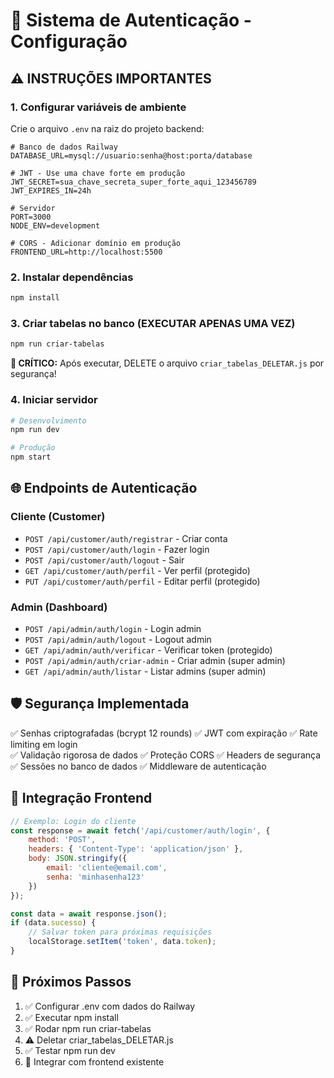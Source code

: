 # 🔐 Sistema de Autenticação - Configuração

## ⚠️ INSTRUÇÕES IMPORTANTES

### 1. Configurar variáveis de ambiente

Crie o arquivo `.env` na raiz do projeto backend:

```env
# Banco de dados Railway
DATABASE_URL=mysql://usuario:senha@host:porta/database

# JWT - Use uma chave forte em produção
JWT_SECRET=sua_chave_secreta_super_forte_aqui_123456789
JWT_EXPIRES_IN=24h

# Servidor  
PORT=3000
NODE_ENV=development

# CORS - Adicionar domínio em produção
FRONTEND_URL=http://localhost:5500
```

### 2. Instalar dependências
```bash
npm install
```

### 3. Criar tabelas no banco (EXECUTAR APENAS UMA VEZ)
```bash
npm run criar-tabelas
```

**🚨 CRÍTICO:** Após executar, DELETE o arquivo `criar_tabelas_DELETAR.js` por segurança!

### 4. Iniciar servidor
```bash
# Desenvolvimento
npm run dev

# Produção  
npm start
```

## 🌐 Endpoints de Autenticação

### Cliente (Customer)
- `POST /api/customer/auth/registrar` - Criar conta
- `POST /api/customer/auth/login` - Fazer login
- `POST /api/customer/auth/logout` - Sair
- `GET /api/customer/auth/perfil` - Ver perfil (protegido)
- `PUT /api/customer/auth/perfil` - Editar perfil (protegido)

### Admin (Dashboard)
- `POST /api/admin/auth/login` - Login admin
- `POST /api/admin/auth/logout` - Logout admin
- `GET /api/admin/auth/verificar` - Verificar token (protegido)
- `POST /api/admin/auth/criar-admin` - Criar admin (super admin)
- `GET /api/admin/auth/listar` - Listar admins (super admin)

## 🛡️ Segurança Implementada

✅ Senhas criptografadas (bcrypt 12 rounds)
✅ JWT com expiração
✅ Rate limiting em login  
✅ Validação rigorosa de dados
✅ Proteção CORS
✅ Headers de segurança
✅ Sessões no banco de dados
✅ Middleware de autenticação

## 📱 Integração Frontend

```javascript
// Exemplo: Login do cliente
const response = await fetch('/api/customer/auth/login', {
    method: 'POST',
    headers: { 'Content-Type': 'application/json' },
    body: JSON.stringify({
        email: 'cliente@email.com',
        senha: 'minhasenha123'
    })
});

const data = await response.json();
if (data.sucesso) {
    // Salvar token para próximas requisições
    localStorage.setItem('token', data.token);
}
```

## 🎯 Próximos Passos

1. ✅ Configurar .env com dados do Railway
2. ✅ Executar npm install  
3. ✅ Rodar npm run criar-tabelas
4. ⚠️ Deletar criar_tabelas_DELETAR.js
5. ✅ Testar npm run dev
6. 🔄 Integrar com frontend existente